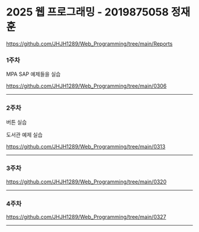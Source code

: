 # 2025 웹 프로그래밍 - 2019875058 정재훈

<https://github.com/JHJH1289/Web_Programming/tree/main/Reports>

### 1주차

MPA SAP 예제들을 실습

<https://github.com/JHJH1289/Web_Programming/tree/main/0306>

---

### 2주차

버튼 실습

도서관 예제 실습

<https://github.com/JHJH1289/Web_Programming/tree/main/0313>

---

### 3주차

<https://github.com/JHJH1289/Web_Programming/tree/main/0320>

---

### 4주차

<https://github.com/JHJH1289/Web_Programming/tree/main/0327>

---
